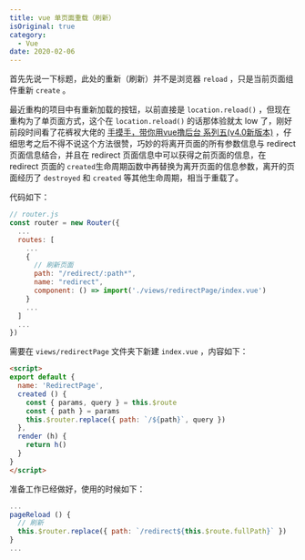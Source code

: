 ```yaml
---
title: vue 单页面重载（刷新）
isOriginal: true
category:
  - Vue
date: 2020-02-06
---
```


首先先说一下标题，此处的重新（刷新）并不是浏览器 `reload` ，只是当前页面组件重新 `create` 。

最近重构的项目中有重新加载的按钮，以前直接是 `location.reload()` ，但现在重构为了单页面方式，这个在 `location.reload()` 的话那体验就太 low 了，刚好前段时间看了花裤衩大佬的 [手摸手，带你用vue撸后台 系列五(v4.0新版本)](https://juejin.im/post/5c92ff94f265da6128275a85#heading-3)  ，仔细思考之后不得不说这个方法很赞，巧妙的将离开页面的所有参数信息与 redirect 页面信息结合，并且在 redirect 页面信息中可以获得之前页面的信息，在 redirect 页面的 `created`生命周期函数中再替换为离开页面的信息参数，离开的页面经历了 `destroyed` 和 `created` 等其他生命周期，相当于重载了。

代码如下：

```javascript
// router.js
const router = new Router({
  ...
  routes: [
    ...
    {
      // 刷新页面
      path: "/redirect/:path*",
      name: "redirect",
      component: () => import('./views/redirectPage/index.vue')
    }
    ...
  ]
  ...
})
```

需要在 `views/redirectPage` 文件夹下新建 `index.vue` ，内容如下：

```html
<script>
export default {
  name: 'RedirectPage',
  created () {
    const { params, query } = this.$route
    const { path } = params
    this.$router.replace({ path: `/${path}`, query })
  },
  render (h) {
    return h()
  }
}
</script>
```

准备工作已经做好，使用的时候如下：

```javascript
...
pageReload () {
  // 刷新
  this.$router.replace({ path: `/redirect${this.$route.fullPath}` })
}
...
```
